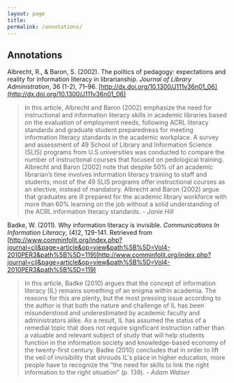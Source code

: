 ```yaml
---
layout: page
title: 
permalink: /annotations/
---
```


## Annotations

Albrecht, R., & Baron, S. (2002). The politics of pedagogy: expectations and reality for information literacy in librarianship. *Journal of Library Administration*, 36 (1-2), 71–96. [http://dx.doi.org/10.1300/J111v36n01_06](http://dx.doi.org/10.1300/J111v36n01_06)

> In this article, Albrecht and Baron (2002) emphasize the need for instructional and information literacy skills in academic libraries based on the evaluation of employment needs, following ACRL literacy standards and graduate student preparedness for meeting information literacy standards in the academic workplace. A survey and assessment of 49 School of Library and Information Science (SLIS) programs from U.S universities was conducted to compare the number of instructional courses that focused on pedological training. Albrecht and Baron (2002) note that despite 50% of an academic librarian’s time involves information literacy training to staff and students, most of the 49 SLIS programs offer instructional courses as an elective, instead of mandatory. Albrecht and Baron (2002) argue that graduates are ill prepared for the academic library workforce with more than 60% learning on the job without a solid understanding of the ACRL information literacy standards. *- Janie Hill*

Badke, W. (2011). Why information literacy is invisible. *Communications In Information Literacy*, (4)2, 129-141. Retrieved from [http://www.comminfolit.org/index.php?journal=cil&page=article&op=view&path%5B%5D=Vol4-2010PER3&path%5B%5D=119](http://www.comminfolit.org/index.php?journal=cil&page=article&op=view&path%5B%5D=Vol4-2010PER3&path%5B%5D=119)

> In this article, Badke (2010) argues that the concept of information literacy (IL) remains something of an enigma within academia. The reasons for this are plenty, but the most pressing issue according to the author is that both the nature and challenge of IL has been misunderstood and underestimated by academic faculty and administrators alike. As a result, IL has assumed the status of a remedial topic that does not require significant instruction rather than a valuable and relevant subject of study that will help students function in the information society and knowledge-based economy of the twenty-first century. Badke (2010) concludes that in order to lift the veil of invisibility that shrouds IL's place in higher education, more people have to recognize the “the need for skills to link the right information to the right situation” (p. 139). *- Adam Walser*


